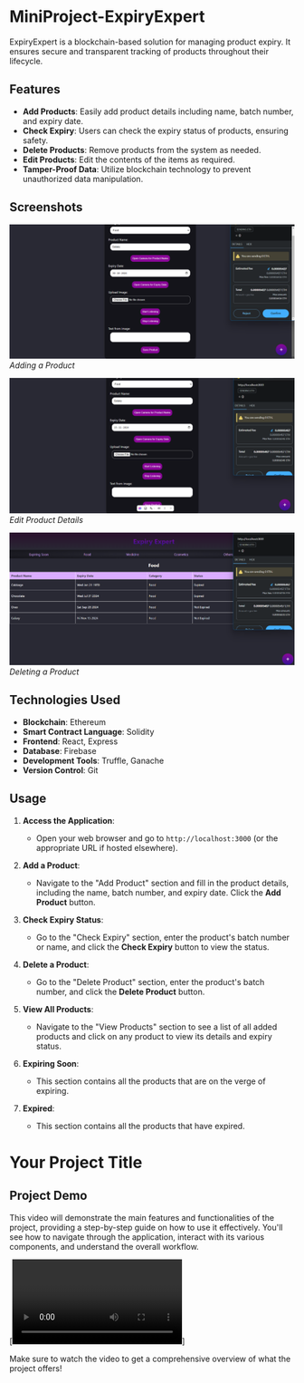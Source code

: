 # MiniProject-ExpiryExpert

ExpiryExpert is a blockchain-based solution for managing product expiry. It ensures secure and transparent tracking of products throughout their lifecycle.

## Features

- **Add Products**: Easily add product details including name, batch number, and expiry date.
- **Check Expiry**: Users can check the expiry status of products, ensuring safety.
- **Delete Products**: Remove products from the system as needed.
- **Edit Products**: Edit the contents of the items as required.
- **Tamper-Proof Data**: Utilize blockchain technology to prevent unauthorized data manipulation.

## Screenshots

![Add Product](https://github.com/Ashriya26/MiniProject-ExpiryExpert/blob/main/images/add.png)
*Adding a Product*

![Edit Product](https://github.com/Ashriya26/MiniProject-ExpiryExpert/blob/main/images/edit.png)
*Edit Product Details*

![Deleting Product](https://github.com/Ashriya26/MiniProject-ExpiryExpert/blob/main/images/delete.png)
*Deleting a Product*

## Technologies Used

- **Blockchain**: Ethereum
- **Smart Contract Language**: Solidity
- **Frontend**: React, Express
- **Database**: Firebase
- **Development Tools**: Truffle, Ganache
- **Version Control**: Git

## Usage

1. **Access the Application**:
   - Open your web browser and go to `http://localhost:3000` (or the appropriate URL if hosted elsewhere).

2. **Add a Product**:
   - Navigate to the "Add Product" section and fill in the product details, including the name, batch number, and expiry date. Click the **Add Product** button.

3. **Check Expiry Status**:
   - Go to the "Check Expiry" section, enter the product's batch number or name, and click the **Check Expiry** button to view the status.

4. **Delete a Product**:
   - Go to the "Delete Product" section, enter the product's batch number, and click the **Delete Product** button.

5. **View All Products**:
   - Navigate to the "View Products" section to see a list of all added products and click on any product to view its details and expiry status.

6. **Expiring Soon**:
   - This section contains all the products that are on the verge of expiring.

7. **Expired**:
   - This section contains all the products that have expired.
  

# Your Project Title

## Project Demo

This video will demonstrate the main features and functionalities of the project, providing a step-by-step guide on how to use it effectively. You'll see how to navigate through the application, interact with its various components, and understand the overall workflow.

[![Project Video](https://github.com/Ashriya26/MiniProject-ExpiryExpert/blob/main/images/video.mp4)]

Make sure to watch the video to get a comprehensive overview of what the project offers!



